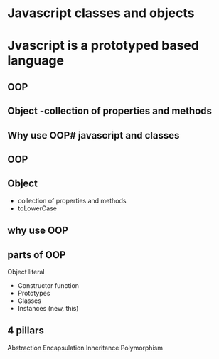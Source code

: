 # Javascript classes and objects
# Jvascript is a prototyped based language

## OOP 
## Object -collection of properties and methods

## Why use OOP# javascript and classes

## OOP

## Object
- collection of properties and methods
- toLowerCase

## why use OOP

## parts of OOP
Object literal 

- Constructor function
- Prototypes
- Classes
- Instances (new, this)


## 4 pillars
Abstraction
Encapsulation
Inheritance
Polymorphism